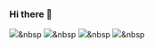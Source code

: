 ### Hi there 👋

<img src="https://img.shields.io/badge/Python-3766AB?style=flat-square&logo=Python&logoColor=white"/></a>&nbsp
<img src="https://img.shields.io/badge/JavaScript-orange?style=flat-square&logo=JavaScript&logoColor=white"/></a>&nbsp
<img src="https://img.shields.io/badge/Django-green?style=flat-square&logo=Django&logoColor=white"/></a>&nbsp
<img src="https://img.shields.io/badge/Vue.js-ff69b4?style=flat-square&logo=Vue.js&logoColor=white"/></a>&nbsp

<!--
**sssungjooon/sssungjooon** is a ✨ _special_ ✨ repository because its `README.md` (this file) appears on your GitHub profile.

Here are some ideas to get you started:

- 🔭 I’m currently working on ...
- 🌱 I’m currently learning ...
- 👯 I’m looking to collaborate on ...
- 🤔 I’m looking for help with ...
- 💬 Ask me about ...
- 📫 How to reach me: ...
- 😄 Pronouns: ...
- ⚡ Fun fact: ...
-->
